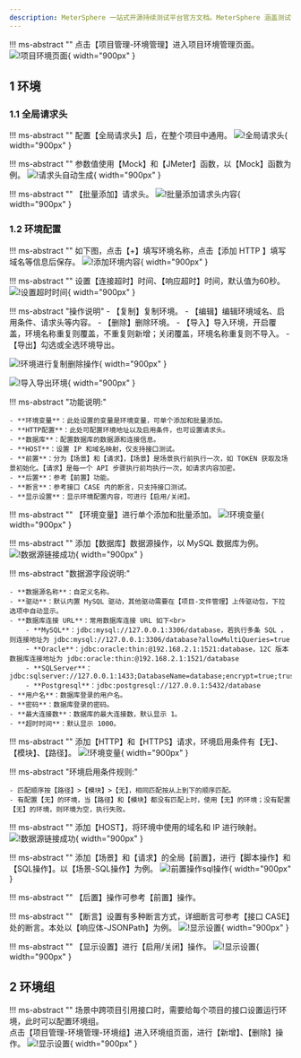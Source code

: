 ```yaml
---
description: MeterSphere 一站式开源持续测试平台官方文档。MeterSphere 涵盖测试管理、接口测试、UI 测试和性能测试等功能，全面兼容 JMeter、Selenium 等主流开源标准，有效助力开发和测试团队充分利用云弹性进行高度可 扩展的自动化测试，加速高质量的软件交付。
---
```


!!! ms-abstract ""
    点击【项目管理-环境管理】进入项目环境管理页面。
![!项目环境页面](../../img/project_management/enviroment/项目环境页面.png){ width="900px" }

## 1 环境
### 1.1 全局请求头
!!! ms-abstract ""
    配置【全局请求头】后，在整个项目中通用。
![!全局请求头](../../img/project_management/enviroment/全局请求头.png){ width="900px" }

!!! ms-abstract ""
    参数值使用【Mock】和【JMeter】函数，以【Mock】函数为例。
![!请求头自动生成](../../img/project_management/enviroment/请求头自动生成.png){ width="900px" }

!!! ms-abstract ""
    【批量添加】请求头。
![!批量添加请求头内容](../../img/project_management/enviroment/批量添加请求头内容.png){ width="900px" }

### 1.2 环境配置
!!! ms-abstract ""
    如下图，点击【+】填写环境名称，点击【添加 HTTP 】填写域名等信息后保存。
![!添加环境内容](../../img/project_management/enviroment/添加环境内容.png){ width="900px" }

!!! ms-abstract ""
    设置【连接超时】时间、【响应超时】时间，默认值为60秒。
![!设置超时时间](../../img/project_management/enviroment/设置超时时间.png){ width="900px" }

!!! ms-abstract "操作说明"
    - 【复制】复制环境。
    - 【编辑】编辑环境域名、启用条件、请求头等内容。
    - 【删除】删除环境。
    - 【导入】导入环境，开启覆盖，环境名称重复则覆盖，不重复则新增；关闭覆盖，环境名称重复则不导入。
    - 【导出】勾选或全选环境导出。

![!环境进行复制删除操作](../../img/project_management/enviroment/环境进行复制删除操作.png){ width="900px" }

![!导入导出环境](../../img/project_management/enviroment/导入导出环境.png){ width="900px" }

!!! ms-abstract "功能说明:"

    - **环境变量**：此处设置的变量是环境变量，可单个添加和批量添加。
    - **HTTP配置**：此处可配置环境地址以及启用条件，也可设置请求头。
    - **数据库**：配置数据库的数据源和连接信息。
    - **HOST**：设置 IP 和域名映射，仅支持接口测试。
    - **前置**：分为【场景】和【请求】，【场景】是场景执行前执行一次，如 TOKEN 获取及场景初始化。【请求】是每一个 API 步骤执行前均执行一次，如请求内容加密。
    - **后置**：参考【前置】功能。
    - **断言**：参考接口 CASE 内的断言，只支持接口测试。
    - **显示设置**：显示环境配置内容，可进行【启用/关闭】。

!!! ms-abstract ""
    【环境变量】进行单个添加和批量添加。
![!环境变量](../../img/project_management/enviroment/环境变量.png){ width="900px" }

!!! ms-abstract ""
    添加【数据库】数据源操作，以 MySQL 数据库为例。
![!数据源链接成功](../../img/project_management/enviroment/数据源链接成功.png){ width="900px" }

!!! ms-abstract "数据源字段说明:"

    - **数据源名称**：自定义名称。
    - **驱动**：默认内置 MySQL 驱动，其他驱动需要在【项目-文件管理】上传驱动包，下拉选项中自动显示。
    - **数据库连接 URL**：常用数据库连接 URL 如下<br>
        - **MySQL**：jdbc:mysql://127.0.0.1:3306/database，若执行多条 SQL ，则连接地址为 jdbc:mysql://127.0.0.1:3306/database?allowMultiQueries=true
        - **Oracle**：jdbc:oracle:thin:@192.168.2.1:1521:database，12C 版本数据库连接地址为 jdbc:oracle:thin:@192.168.2.1:1521/database
        - **SQLServer**：jdbc:sqlserver://127.0.0.1:1433;DatabaseName=database;encrypt=true;trustServerCertificate=true;
        - **Postgresql**：jdbc:postgresql://127.0.0.1:5432/database
    - **用户名**：数据库登录的用户名。
    - **密码**：数据库登录的密码。
    - **最大连接数**：数据库的最大连接数，默认显示 1。
    - **超时时间**：默认显示 1000。

!!! ms-abstract ""
    添加【HTTP】和【HTTPS】请求，环境启用条件有【无】、【模块】、【路径】。
![!环境变量](../../img/project_management/enviroment/http设置.png){ width="900px" }

!!! ms-abstract "环境启用条件规则:"

    - 匹配顺序按【路径】>【模块】>【无】，相同匹配按从上到下的顺序匹配。
    - 有配置【无】的环境，当【路径】和【模块】都没有匹配上时，使用【无】的环境；没有配置【无】的环境，则环境为空，执行失败。

!!! ms-abstract ""
    添加【HOST】，将环境中使用的域名和 IP 进行映射。
![!数据源链接成功](../../img/project_management/enviroment/host域名解析.png){ width="900px" }

!!! ms-abstract ""
    添加【场景】和【请求】的全局【前置】，进行【脚本操作】和【SQL操作】。以【场景-SQL操作】为例。
![!前置操作sql操作](../../img/project_management/enviroment/前置操作sql操作.png){ width="900px" }

!!! ms-abstract ""
    【后置】操作可参考【前置】操作。

!!! ms-abstract ""
    【断言】设置有多种断言方式，详细断言可参考【接口 CASE】处的断言。本处以【响应体-JSONPath】为例。
![!显示设置](../../img/project_management/enviroment/断言.png){ width="900px" }

!!! ms-abstract ""
    【显示设置】进行【启用/关闭】操作。
![!显示设置](../../img/project_management/enviroment/显示设置.png){ width="900px" }

## 2 环境组
!!! ms-abstract ""
    场景中跨项目引用接口时，需要给每个项目的接口设置运行环境，此时可以配置环境组。<br>
    点击【项目管理-环境管理-环境组】进入环境组页面，进行【新增】、【删除】操作。
![!显示设置](../../img/project_management/enviroment/环境组功能.png){ width="900px" }


